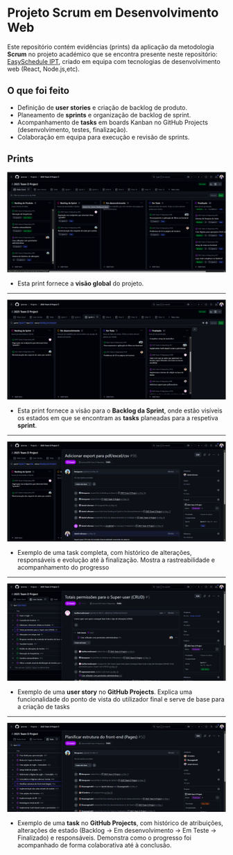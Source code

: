 
# Projeto Scrum em Desenvolvimento Web

Este repositório contém evidências (prints) da aplicação da metodologia **Scrum** no projeto académico que se encontra presente neste repositório: [EasySchedule IPT](https://github.com/iptomar/2025-Team-D-Repository), criado em equipa  com tecnologias de desenvolvimento web (React, Node.js,etc).

## O que foi feito
- Definição de **user stories** e criação de backlog de produto.
- Planeamento de **sprints** e organização de backlog de sprint.
- Acompanhamento de **tasks** em boards Kanban no GitHub Projects (desenvolvimento, testes, finalização).
- Colaboração em equipa para execução e revisão de sprints.

## Prints
![Backlog do Produto](prints/backlog-produto.png)
- Esta print fornece a **visão global** do projeto.
*******************************

![Backlog da Sprint](prints/backlog-sprint.png)
- Esta print fornece a visão para o **Backlog da Sprint**, onde estão visíveis os estados em que se encontram as **tasks** planeadas para a respetiva **sprint**.
************************

![Kanban com Tasks](prints/Task-Adicionar-export-para-PDF-Excel.png)
- Exemplo de uma task completa, com histórico de alterações, responsáveis e evolução até à finalização. Mostra a rastreabilidade e acompanhamento do progresso
*******************************

![User Story](prints/user-storie.png)
- Exemplo de uma **user story** no **GitHub Projects**. Explica uma funcionalidade do ponto de vista do utilizador final e serve de base para a criação de tasks
*******************************

![Task](prints/Task.png)
- Exemplo de uma **task** no **GitHub Projects**, com histórico de atribuições, alterações de estado (Backlog → Em desenvolvimento → Em Teste → Finalizado) e responsáveis. Demonstra como o progresso foi acompanhado de forma colaborativa até à conclusão.
